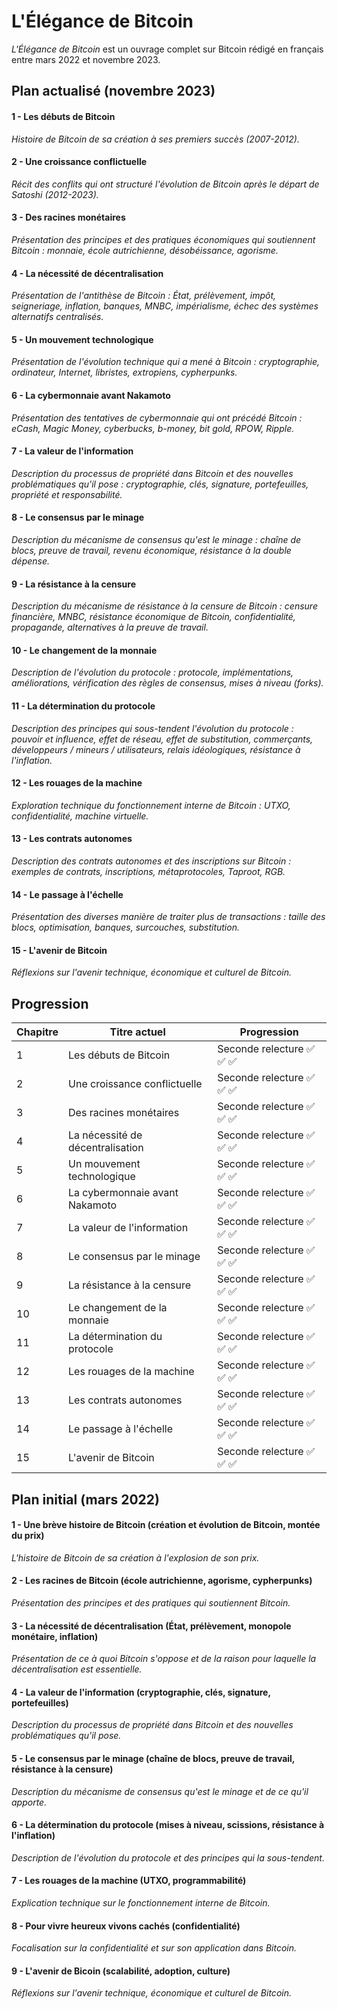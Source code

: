 L'Élégance de Bitcoin
=====================

*L'Élégance de Bitcoin* est un ouvrage complet sur Bitcoin rédigé en français entre mars 2022 et novembre 2023.

Plan actualisé (novembre 2023)
-----------------------------

#### 1 - Les débuts de Bitcoin

*Histoire de Bitcoin de sa création à ses premiers succès (2007-2012).*

#### 2 - Une croissance conflictuelle

*Récit des conflits qui ont structuré l'évolution de Bitcoin après le départ de Satoshi (2012-2023).*

#### 3 - Des racines monétaires

*Présentation des principes et des pratiques économiques qui soutiennent Bitcoin : monnaie, école autrichienne, désobéissance, agorisme.*

#### 4 - La nécessité de décentralisation

*Présentation de l'antithèse de Bitcoin : État, prélèvement, impôt, seigneriage, inflation, banques, MNBC, impérialisme, échec des systèmes alternatifs centralisés.*

#### 5 - Un mouvement technologique

*Présentation de l'évolution technique qui a mené à Bitcoin : cryptographie, ordinateur, Internet, libristes, extropiens, cypherpunks.*

#### 6 - La cybermonnaie avant Nakamoto

*Présentation des tentatives de cybermonnaie qui ont précédé Bitcoin : eCash, Magic Money, cyberbucks, b-money, bit gold, RPOW, Ripple.*

#### 7 - La valeur de l'information

*Description du processus de propriété dans Bitcoin et des nouvelles problématiques qu'il pose : cryptographie, clés, signature, portefeuilles, propriété et responsabilité.*

#### 8 - Le consensus par le minage

*Description du mécanisme de consensus qu'est le minage : chaîne de blocs, preuve de travail, revenu économique, résistance à la double dépense.*

#### 9 - La résistance à la censure

*Description du mécanisme de résistance à la censure de Bitcoin : censure financière, MNBC, résistance économique de Bitcoin, confidentialité, propagande, alternatives à la preuve de travail.*

#### 10 - Le changement de la monnaie

*Description de l'évolution du protocole : protocole, implémentations, améliorations, vérification des règles de consensus, mises à niveau (forks).*

#### 11 - La détermination du protocole

*Description des principes qui sous-tendent l'évolution du protocole : pouvoir et influence, effet de réseau, effet de substitution, commerçants, développeurs / mineurs / utilisateurs, relais idéologiques, résistance à l'inflation.*

#### 12 - Les rouages de la machine

*Exploration technique du fonctionnement interne de Bitcoin : UTXO, confidentialité, machine virtuelle.*

#### 13 - Les contrats autonomes

*Description des contrats autonomes et des inscriptions sur Bitcoin : exemples de contrats, inscriptions, métaprotocoles, Taproot, RGB.*

#### 14 - Le passage à l'échelle

*Présentation des diverses manière de traiter plus de transactions : taille des blocs, optimisation, banques, surcouches, substitution.*

#### 15 - L'avenir de Bitcoin

*Réflexions sur l'avenir technique, économique et culturel de Bitcoin.*

Progression
-----------

| Chapitre | Titre actuel                       | Progression                                  |
|----------|------------------------------------|----------------------------------------------|
|        1 | Les débuts de Bitcoin              | Seconde relecture &#x2705; &#x2705; &#x2705; |
|        2 | Une croissance conflictuelle       | Seconde relecture &#x2705; &#x2705; &#x2705; |
|        3 | Des racines monétaires             | Seconde relecture &#x2705; &#x2705; &#x2705; |
|        4 | La nécessité de décentralisation   | Seconde relecture &#x2705; &#x2705; &#x2705; |
|        5 | Un mouvement technologique         | Seconde relecture &#x2705; &#x2705; &#x2705; |
|        6 | La cybermonnaie avant Nakamoto     | Seconde relecture &#x2705; &#x2705; &#x2705; |
|        7 | La valeur de l'information         | Seconde relecture &#x2705; &#x2705; &#x2705; |
|        8 | Le consensus par le minage         | Seconde relecture &#x2705; &#x2705; &#x2705; |
|        9 | La résistance à la censure         | Seconde relecture &#x2705; &#x2705; &#x2705; |
|       10 | Le changement de la monnaie        | Seconde relecture &#x2705; &#x2705; &#x2705; |
|       11 | La détermination du protocole      | Seconde relecture &#x2705; &#x2705; &#x2705; |
|       12 | Les rouages de la machine          | Seconde relecture &#x2705; &#x2705; &#x2705; |
|       13 | Les contrats autonomes             | Seconde relecture &#x2705; &#x2705; &#x2705; |
|       14 | Le passage à l'échelle             | Seconde relecture &#x2705; &#x2705; &#x2705; |
|       15 | L'avenir de Bitcoin                | Seconde relecture &#x2705; &#x2705; &#x2705; |

Plan initial (mars 2022)
------------------------

#### 1 - Une brève histoire de Bitcoin (création et évolution de Bitcoin, montée du prix)

*L'histoire de Bitcoin de sa création à l'explosion de son prix.*

#### 2 - Les racines de Bitcoin (école autrichienne, agorisme, cypherpunks)

*Présentation des principes et des pratiques qui soutiennent Bitcoin.*

#### 3 - La nécessité de décentralisation (État, prélèvement, monopole monétaire, inflation)

*Présentation de ce à quoi Bitcoin s'oppose et de la raison pour laquelle la décentralisation est essentielle.*

#### 4 - La valeur de l'information (cryptographie, clés, signature, portefeuilles)

*Description du processus de propriété dans Bitcoin et des nouvelles problématiques qu'il pose.*

#### 5 - Le consensus par le minage (chaîne de blocs, preuve de travail, résistance à la censure)

*Description du mécanisme de consensus qu'est le minage et de ce qu'il apporte.*

#### 6 - La détermination du protocole (mises à niveau, scissions, résistance à l'inflation)

*Description de l'évolution du protocole et des principes qui la sous-tendent.*

#### 7 - Les rouages de la machine (UTXO, programmabilité)

*Explication technique sur le fonctionnement interne de Bitcoin.*

#### 8 - Pour vivre heureux vivons cachés (confidentialité)

*Focalisation sur la confidentialité et sur son application dans Bitcoin.*

#### 9 - L'avenir de Bicoin (scalabilité, adoption, culture)

*Réflexions sur l'avenir technique, économique et culturel de Bitcoin.*



